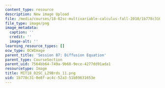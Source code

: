 ```yaml
---
content_type: resource
description: New image Upload
file: /media/courses/18-02sc-multivariable-calculus-fall-2010/1b778c310e8fac4c52a351b89631653e_MIT18_02SC_L29Brds_11.png
file_type: image/png
image_metadata:
  caption: ''
  credit: ''
  image-alt: ''
learning_resource_types: []
ocw_type: OCWImage
parent_title: 'Session 87: Diffusion Equation'
parent_type: CourseSection
parent_uid: 7564bb64-749a-9b68-9ece-4277dd91ada1
resourcetype: Image
title: MIT18_02SC_L29Brds_11.png
uid: 1b778c31-0e8f-ac4c-52a3-51b89631653e
---
```

